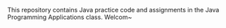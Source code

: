This repository contains Java practice code and assignments in the Java Programming Applications class.
Welcom~
